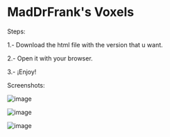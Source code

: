 # MadDrFrank's Voxels

Steps:

1.- Download the html file with the version that u want.

2.- Open it with your browser.

3.- ¡Enjoy!

Screenshots:

![image](https://github.com/user-attachments/assets/b4fcaa3b-4c76-4da6-83a4-72b157f70f15)

![image](https://github.com/user-attachments/assets/8c2541d8-1690-490b-98ea-75b7247a97f0)

![image](https://github.com/user-attachments/assets/cb11810a-5ec8-4c0a-a960-867a94f9586d)

